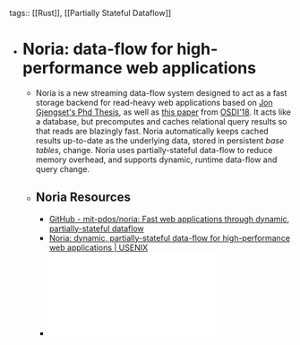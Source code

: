 tags:: [[Rust]], [[Partially Stateful Dataflow]]

- # Noria: data-flow for high-performance web applications
	- Noria is a new streaming data-flow system designed to act as a fast storage backend for read-heavy web applications based on [Jon Gjengset's Phd Thesis](https://jon.thesquareplanet.com/papers/phd-thesis.pdf), as well as [this paper](https://jon.tsp.io/papers/osdi18-noria.pdf) from [OSDI'18](https://www.usenix.org/conference/osdi18/presentation/gjengset). It acts like a database, but precomputes and caches relational query results so that reads are blazingly fast. Noria automatically keeps cached results up-to-date as the underlying data, stored in persistent *base tables*, change. Noria uses partially-stateful data-flow to reduce memory overhead, and supports dynamic, runtime data-flow and query change.
	- ## Noria Resources
		- [GitHub - mit-pdos/noria: Fast web applications through dynamic, partially-stateful dataflow](https://github.com/mit-pdos/noria)
		- [Noria: dynamic, partially-stateful data-flow for high-performance web applications | USENIX](https://www.usenix.org/conference/osdi18/presentation/gjengset)
		- ![Partial State in Dataflow-Based Materialized Views.pdf](../assets/Partial_State_in_Dataflow-Based_Materialized_Views_1710658133349_0.pdf)